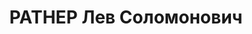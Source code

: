 ---
title: РАТНЕР Лев Соломонович
description: "1904 г.р., еврей, член ВКП(б) с 1927, военврач 2 ранга, дивизионный\
  \ врач 85 СД УралВО. \n  Арестован 09.09.1937. \n  ВКВС - 28.12.1937, ВМН. Расстрелян\
  \ 28.12.1937, Челябинск"
---